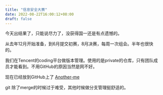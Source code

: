 ```yaml
---
title: "信息安全大赛"
date: 2022-08-22T16:00:12+08:00
draft: false
---
```


今天出结果了，只能说尽力了，没获得国一还是有点遗憾的。

从去年12月开始准备，到6月提交初赛，8月决赛，每周一次组会。半年也很快的。

我们在Tencent的coding平台做版本管理。使用的是private的仓库，只有团队成员才能看到。不用GitHub的原因当然是网不好。

现在已经放到GitHub上了
[Another-me](https://github.com/BachWV/AnotherMe-Android)

git 除了merge的时候过于难受，其他时候做分支管理挺舒适的。

